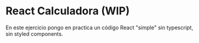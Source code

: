 # React Calculadora (WIP)

En este ejercicio pongo en practica un código React "simple" sin typescript, sin styled components.

